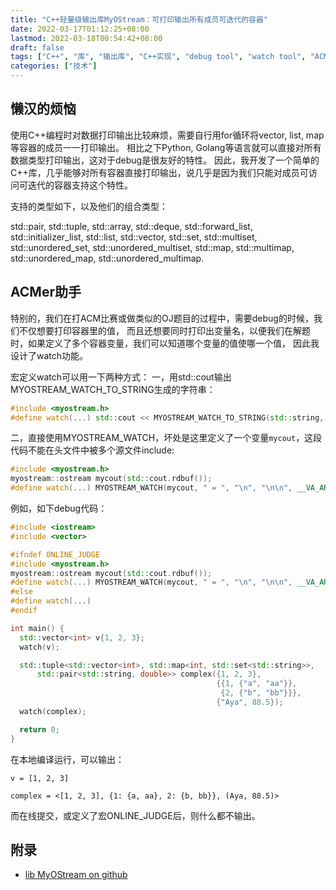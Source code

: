 ```yaml
---
title: "C++轻量级输出库MyOStream：可打印输出所有成员可迭代的容器"
date: 2022-03-17T01:12:25+08:00
lastmod: 2022-03-18T00:54:42+08:00
draft: false
tags: ["C++", "库", "输出库", "C++实现", "debug tool", "watch tool", "ACMer助手"]
categories: ["技术"]
---
```


## 懒汉的烦恼

使用C++编程时对数据打印输出比较麻烦，需要自行用for循环将vector, list, map等容器的成员一一打印输出。
相比之下Python, Golang等语言就可以直接对所有数据类型打印输出，这对于debug是很友好的特性。
因此，我开发了一个简单的C++库，几乎能够对所有容器直接打印输出，说几乎是因为我们只能对成员可访问可迭代的容器支持这个特性。

支持的类型如下，以及他们的组合类型：

std::pair, std::tuple, std::array, std::deque, 
std::forward_list, std::initializer_list, std::list, std::vector, 
std::set, std::multiset, std::unordered_set, std::unordered_multiset,
std::map, std::multimap, std::unordered_map, std::unordered_multimap.

## ACMer助手

特别的，我们在打ACM比赛或做类似的OJ题目的过程中，需要debug的时候，我们不仅想要打印容器里的值，
而且还想要同时打印出变量名，以便我们在解题时，如果定义了多个容器变量，我们可以知道哪个变量的值使哪一个值，
因此我设计了watch功能。

宏定义watch可以用一下两种方式：
一，用std::cout输出MYOSTREAM_WATCH_TO_STRING生成的字符串：
```C++
#include <myostream.h>
#define watch(...) std::cout << MYOSTREAM_WATCH_TO_STRING(std::string, " = ", "\n", "\n\n", __VA_ARGS__)
```
二，直接使用MYOSTREAM_WATCH，坏处是这里定义了一个变量`mycout`，这段代码不能在头文件中被多个源文件include:
```C++
#include <myostream.h>
myostream::ostream mycout(std::cout.rdbuf());
#define watch(...) MYOSTREAM_WATCH(mycout, " = ", "\n", "\n\n", __VA_ARGS__)
```

例如，如下debug代码：
```C++
#include <iostream>
#include <vector>

#ifndef ONLINE_JUDGE
#include <myostream.h>
myostream::ostream mycout(std::cout.rdbuf());
#define watch(...) MYOSTREAM_WATCH(mycout, " = ", "\n", "\n\n", __VA_ARGS__)
#else
#define watch(...)
#endif

int main() {
  std::vector<int> v{1, 2, 3};
  watch(v);

  std::tuple<std::vector<int>, std::map<int, std::set<std::string>>,
      std::pair<std::string, double>> complex({1, 2, 3},
                                              {{1, {"a", "aa"}},
                                               {2, {"b", "bb"}}},
                                              {"Aya", 88.5});
  watch(complex);

  return 0;
}
```

在本地编译运行，可以输出：
```text
v = [1, 2, 3]

complex = <[1, 2, 3], {1: {a, aa}, 2: {b, bb}}, (Aya, 88.5)>
```
而在线提交，或定义了宏ONLINE_JUDGE后，则什么都不输出。

## 附录

* [lib MyOStream on github](https://github.com/peacalm/myostream)

